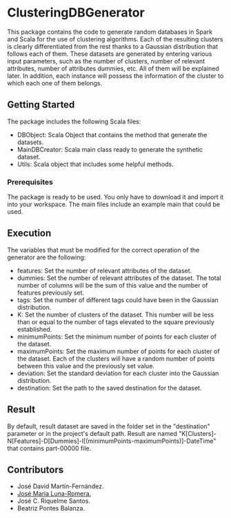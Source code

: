 # ClusteringDBGenerator
This package contains the code to generate random databases in Spark and Scala for the use of clustering algorithms. Each of the resulting clusters is clearly differentiated from the rest thanks to a Gaussian distribution that follows each of them. These datasets are generated by entering various input parameters, such as the number of clusters, number of relevant attributes, number of attributes dummies, etc. All of them will be explained later. In addition, each instance will possess the information of the cluster to which each one of them belongs.
## Getting Started
The package includes the following Scala files:
* DBObject: Scala Object that contains the method that generate the datasets.
* MainDBCreator: Scala main class ready to generate the synthetic dataset.
* Utils: Scala object that includes some helpful methods.
### Prerequisites
The package is ready to be used. You only have to download it and import it into your workspace. The main files include an example main that could be used.
## Execution
The variables that must be modified for the correct operation of the generator are the following:
* features: Set the number of relevant attributes of the dataset.
* dummies: Set the number of relevant attributes of the dataset. The total number of columns will be the sum of this value and the number of features previously set.
* tags: Set the number of different tags could have been in the Gaussian distribution.
* K: Set the number of clusters of the dataset. This number will be less than or equal to the number of tags elevated to the square previously established.
* minimumPoints: Set the minimum number of points for each cluster of the dataset.
* maximumPoints: Set the maximum number of points for each cluster of the dataset. Each of the clusters will have a random number of points between this value and the previously set value.
* deviation: Set the standard deviation for each cluster into the Gaussian distribution.
* destination: Set the path to the saved destination for the dataset.
## Result
By default, result dataset are saved in the folder set in the "destination" parameter or in the project's default path. Result are named "K[Clusters]-N[Features]-D[Dummies]-I[(minimumPoints-maximumPoints)]-DateTime" that contains part-00000 file.
## Contributors
* José David Martín-Fernández.
* [José María Luna-Romera.](https://github.com/josemarialuna)
* José C. Riquelme Santos.
* Beatriz Pontes Balanza.
